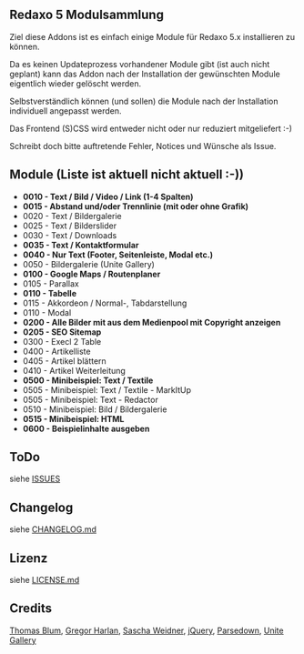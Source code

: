 ## Redaxo 5 Modulsammlung


Ziel diese Addons ist es einfach einige Module für Redaxo 5.x installieren zu können.

Da es keinen Updateprozess vorhandener Module gibt (ist auch nicht geplant) kann das Addon nach der Installation der gewünschten Module eigentlich wieder gelöscht werden.

Selbstverständlich können (und sollen) die Module nach der Installation individuell angepasst werden.

Das Frontend (S)CSS wird entweder nicht oder nur reduziert mitgeliefert :-)

Schreibt doch bitte auftretende Fehler, Notices und Wünsche als Issue.


## Module (Liste ist aktuell nicht aktuell :-))


* **0010 - Text / Bild / Video / Link (1-4 Spalten)**
* **0015 - Abstand und/oder Trennlinie (mit oder ohne Grafik)**
* 0020 - Text / Bildergalerie
* 0025 - Text / Bilderslider
* 0030 - Text / Downloads
* **0035 - Text / Kontaktformular**
* **0040 - Nur Text (Footer, Seitenleiste, Modal etc.)**
* 0050 - Bildergalerie (Unite Gallery)
* **0100 - Google Maps / Routenplaner**
* 0105 - Parallax
* **0110 - Tabelle**
* 0115 - Akkordeon / Normal-, Tabdarstellung
* 0110 - Modal
* **0200 - Alle Bilder mit aus dem Medienpool mit Copyright anzeigen**
* **0205 - SEO Sitemap**
* 0300 - Execl 2 Table
* 0400 - Artikelliste
* 0405 - Artikel blättern
* 0410 - Artikel Weiterleitung
* **0500 - Minibeispiel: Text / Textile**
* 0505 - Minibeispiel: Text / Textile - MarkItUp
* 0505 - Minibeispiel: Text - Redactor
* 0510 - Minibeispiel: Bild / Bildergalerie
* **0515 - Minibeispiel: HTML**
* **0600 - Beispielinhalte ausgeben**



## ToDo


siehe [ISSUES](https://github.com/olien/REX5-Modulsammlung/issues/)


Changelog
---------

siehe [CHANGELOG.md](CHANGELOG.md)


Lizenz
------

siehe [LICENSE.md](LICENSE.md)


Credits
------

[Thomas Blum](https://github.com/tbaddade), [Gregor Harlan](https://github.com/gharlan), [Sascha Weidner](https://github.com/Sioweb), [jQuery](https://jquery.com), [Parsedown](http://parsedown.org/), [Unite Gallery](https://github.com/vvvmax/unitegallery)
